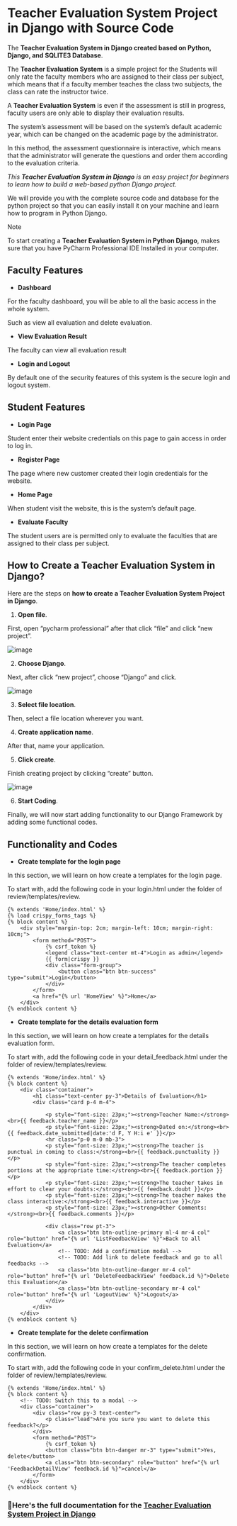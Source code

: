 # Teacher Evaluation System Project in Django with Source Code

The **Teacher Evaluation System in Django created based on Python, Django, and SQLITE3 Database**.

The **Teacher Evaluation System** is a simple project for the Students will only rate the faculty members who are assigned to their class per subject, which means that if a faculty member teaches the class two subjects, the class can rate the instructor twice.

A **Teacher Evaluation System** is even if the assessment is still in progress, faculty users are only able to display their evaluation results.

The system’s assessment will be based on the system’s default academic year, which can be changed on the academic page by the administrator.

In this method, the assessment questionnaire is interactive, which means that the administrator will generate the questions and order them according to the evaluation criteria.

_This **Teacher Evaluation System in Django** is an easy project for beginners to learn how to build a web-based python Django project_.

We will provide you with the complete source code and database for the python project so that you can easily install it on your machine and learn how to program in Python Django.

>[!NOTE]
> To start creating a **Teacher Evaluation System in Python Django**, makes sure that you have PyCharm Professional IDE Installed in your computer.

## Faculty Features

*  **Dashboard**

For the faculty dashboard, you will be able to all the basic access in the whole system.

Such as view all evaluation and delete evaluation.

* **View Evaluation Result**

The faculty can view all evaluation result

*  **Login and Logout**

By default one of the security features of this system is the secure login and logout system.

## Student Features

*  **Login Page**

Student enter their website credentials on this page to gain access in order to log in.

* **Register Page**

The page where new customer created their login credentials for the website.

*  **Home Page**

When student visit the website, this is the system’s default page.

* **Evaluate Faculty**

The student users are is permitted only to evaluate the faculties that are assigned to their class per subject.

## How to Create a Teacher Evaluation System in Django?

Here are the steps on **how to create a Teacher Evaluation System Project in Django**.

1. **Open file**.

First, open “pycharm professional” after that click “file” and click “new project”.

![image](https://github.com/user-attachments/assets/f5d91102-f4bb-414f-8edc-07ce035083bf)


2. **Choose Django**.

Next, after click “new project”, choose “Django” and click.

![image](https://github.com/user-attachments/assets/ae38f7e1-72c2-4292-b9f2-463e8d8bf759)


3. **Select file location**.

Then, select a file location wherever you want.

4. **Create application name**.

After that, name your application.

5. **Click create**.

Finish creating project by clicking “create” button.

![image](https://github.com/user-attachments/assets/ddec6d28-0db7-47ec-b076-06e4986c15e8)

6. **Start Coding**.

Finally, we will now start adding functionality to our Django Framework by adding some functional codes.

## Functionality and Codes

* **Create template for the login page**

In this section, we will learn on how create a templates for the login page. 

To start with, add the following code in your login.html under the folder of review/templates/review.


``` 
{% extends 'Home/index.html' %}
{% load crispy_forms_tags %}
{% block content %}
    <div style="margin-top: 2cm; margin-left: 10cm; margin-right: 10cm;">
        <form method="POST">
            {% csrf_token %}
            <legend class="text-center mt-4">Login as admin</legend>
            {{ form|crispy }}
            <div class="form-group">
                <button class="btn btn-success" type="submit">Login</button>
            </div>
        </form>
        <a href="{% url 'HomeView' %}">Home</a>
    </div>
{% endblock content %}
```

* **Create template for the details evaluation form**

In this section, we will learn on how create a templates for the details evaluation form. 

To start with, add the following code in your detail_feedback.html under the folder of review/templates/review.

```
{% extends 'Home/index.html' %}
{% block content %}
    <div class="container">
        <h1 class="text-center py-3">Details of Evaluation</h1>
        <div class="card p-4 m-4">

            <p style="font-size: 23px;"><strong>Teacher Name:</strong><br>{{ feedback.teacher_name }}</p>
            <p style="font-size: 23px;"><strong>Dated on:</strong><br>{{ feedback.date_submitted|date:'d F, Y H:i e' }}</p>
            <hr class="p-0 m-0 mb-3">
            <p style="font-size: 23px;"><strong>The teacher is punctual in coming to class:</strong><br>{{ feedback.punctuality }}</p>
            <p style="font-size: 23px;"><strong>The teacher completes portions at the appropriate time:</strong><br>{{ feedback.portion }}</p>
            <p style="font-size: 23px;"><strong>The teacher takes in effort to clear your doubts:</strong><br>{{ feedback.doubt }}</p>
            <p style="font-size: 23px;"><strong>The teacher makes the class interactive:</strong><br>{{ feedback.interactive }}</p>
            <p style="font-size: 23px;"><strong>Other Comments:</strong><br>{{ feedback.comments }}</p>

            <div class="row pt-3">
                <a class="btn btn-outline-primary ml-4 mr-4 col" role="button" href="{% url 'ListFeedbackView' %}">Back to all Evaluation</a>
                <!-- TODO: Add a confirmation modal -->
                <!-- TODO: Add link to delete feedback and go to all feedbacks -->
                <a class="btn btn-outline-danger mr-4 col" role="button" href="{% url 'DeleteFeedbackView' feedback.id %}">Delete this Evaluation</a>
                <a class="btn btn-outline-secondary mr-4 col" role="button" href="{% url 'LogoutView' %}">Logout</a>
            </div>
        </div>
    </div>
{% endblock content %}
```


* **Create template for the delete confirmation**

In this section, we will learn on how create a templates for the delete confirmation. 

To start with, add the following code in your confirm_delete.html under the folder of review/templates/review.

```
{% extends 'Home/index.html' %}
{% block content %}
    <!-- TODO: Switch this to a modal -->
    <div class="container">
        <div class="row py-3 text-center">
            <p class="lead">Are you sure you want to delete this feedback?</p>
        </div>
        <form method="POST">
            {% csrf_token %}
            <button class="btn btn-danger mr-3" type="submit">Yes, delete</button>
            <a class="btn btn-secondary" role="button" href="{% url 'FeedbackDetailView' feedback.id %}">cancel</a>
        </form>
    </div>
{% endblock content %}
```
### 📌Here's the full documentation for the [Teacher Evaluation System Project in Django](https://itsourcecode.com/free-projects/python-projects/teacher-evaluation-system-project-in-django-with-source-code/)



